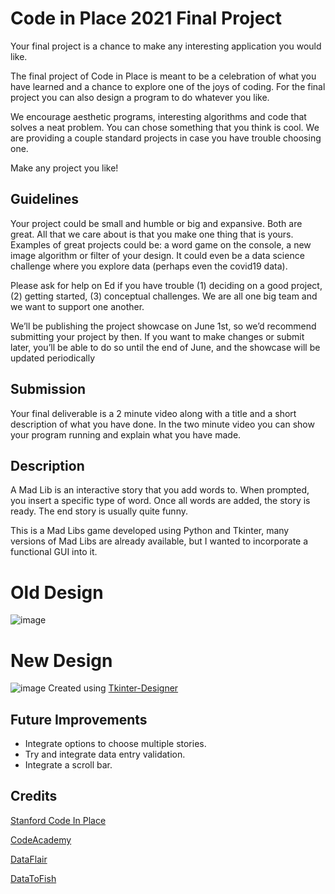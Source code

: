 # Code in Place 2021 Final Project

Your final project is a chance to make any interesting application you would like.

The final project of Code in Place is meant to be a celebration of what you have learned and a chance to explore one of the joys of coding. For the final project you can also design a program to do whatever you like.

We encourage aesthetic programs, interesting algorithms and code that solves a neat problem. You can chose something that you think is cool. We are providing a couple standard projects in case you have trouble choosing one.

Make any project you like!

## Guidelines

Your project could be small and humble or big and expansive. Both are great. All that we care about is that you make one thing that is yours. Examples of great projects could be: a word game on the console, a new image algorithm or filter of your design. It could even be a data science challenge where you explore data (perhaps even the covid19 data).

Please ask for help on Ed if you have trouble (1) deciding on a good project, (2) getting started, (3) conceptual challenges. We are all one big team and we want to support one another.

We’ll be publishing the project showcase on June 1st, so we’d recommend submitting your project by then. If you want to make changes or submit later, you’ll be able to do so until the end of June, and the showcase will be updated periodically

## Submission

Your final deliverable is a 2 minute video along with a title and a short description of what you have done. In the two minute video you can show your program running and explain what you have made.

## Description
A Mad Lib is an interactive story that you add words to. When prompted, you insert a specific type of word. Once all words are added, the story is ready. The end story is usually quite funny.

This is a Mad Libs game developed using Python and Tkinter, many versions of Mad Libs are already available, but I wanted to incorporate a functional GUI into it. 

# Old Design
![image](https://user-images.githubusercontent.com/53790060/129083397-0620a7c9-a897-4643-8a22-657b75cdc61c.png)

# New Design
![image](https://user-images.githubusercontent.com/53790060/129081807-9b27a88c-4701-4efc-adaa-d0a85e11f7b4.png)
Created using [Tkinter-Designer](https://github.com/ParthJadhav/Tkinter-Designer)
## Future Improvements
* Integrate options to choose multiple stories.
* Try and integrate data entry validation.
* Integrate a scroll bar.

## Credits
[Stanford Code In Place](https://codeinplace.stanford.edu/course)

[CodeAcademy](https://gist.github.com/codecademydev/cde8a5f894d2e17577046ebdcdafa0d5)

[DataFlair](https://data-flair.training/blogs/python-mad-libs-generator-game/)

[DataToFish](https://datatofish.com/entry-box-tkinter/)
